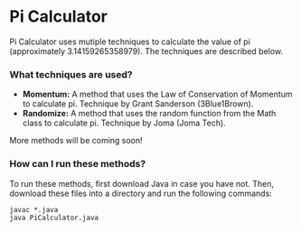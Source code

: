 # Pi Calculator

Pi Calculator uses mutiple techniques to calculate the value of pi (approximately 3.14159265358979). The techniques are described below.

### What techniques are used?

- **Momentum:** A method that uses the Law of Conservation of Momentum to calculate pi. Technique by Grant Sanderson (3Blue1Brown).
- **Randomize:** A method that uses the random function from the Math class to calculate pi. Technique by Joma (Joma Tech).

More methods will be coming soon!

### How can I run these methods?

To run these methods, first download Java in case you have not. Then, download these files into a directory and run the following commands:

```
javac *.java
java PiCalculator.java
```

